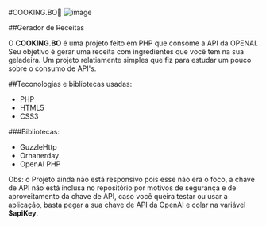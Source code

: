 #COOKING.BO🍪
![image](https://user-images.githubusercontent.com/106974931/231839787-b4872050-7144-4317-8ce1-aac4546aca0f.png)

##Gerador de Receitas 

O **COOKING.BO** é uma projeto feito em PHP que consome a API da OPENAI. Seu objetivo é gerar uma receita com ingredientes que você tem na sua geladeira.
Um projeto relatiamente simples que fiz para estudar um pouco sobre o consumo de API's. 

##Teconologias e bibliotecas usadas:

- PHP 
- HTML5
- CSS3

###Bibliotecas:

- GuzzleHttp
- Orhanerday
- OpenAI PHP

Obs: o Projeto ainda não está responsivo pois esse não era o foco, a chave de API não está inclusa no repositório por motivos de segurança e de aproveitamento da chave de API, caso você queira testar ou usar a aplicação, basta pegar a sua chave de API da OpenAI e colar na variável **$apiKey**.


